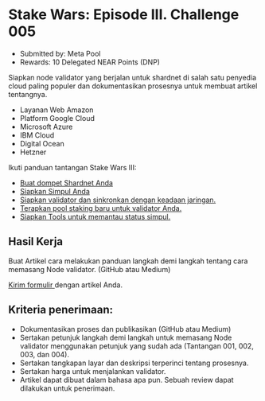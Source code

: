 # Stake Wars: Episode III. Challenge 005

* Submitted by: Meta Pool
* Rewards: 10 Delegated NEAR Points (DNP)

Siapkan node validator yang berjalan untuk shardnet di salah satu penyedia cloud paling populer dan dokumentasikan prosesnya untuk membuat artikel tentangnya.

* Layanan Web Amazon
* Platform Google Cloud
* Microsoft Azure
* IBM Cloud
* Digital Ocean
* Hetzner

Ikuti panduan tantangan Stake Wars III:
* [ Buat dompet Shardnet Anda ](https://github.com/andixfaizan/Stake-Wars-Episode-III-bahasa-indonesia/blob/main/buat_dompet.md)
* [ Siapkan Simpul Anda](https://github.com/andixfaizan/Stake-Wars-Episode-III-bahasa-indonesia/blob/main/Halaman_1.md)
* [ Siapkan validator dan sinkronkan dengan keadaan jaringan. ](https://github.com/andixfaizan/Stake-Wars-Episode-III-bahasa-indonesia/blob/main/Halaman_2.md)
* [ Terapkan pool staking baru untuk validator Anda. ](https://github.com/andixfaizan/Stake-Wars-Episode-III-bahasa-indonesia/blob/main/Halaman_3.md)
* [ Siapkan Tools untuk memantau status simpul. ](https://github.com/near/stakewars-iii/blob/main/challenges/004.md)


##  Hasil Kerja

Buat Artikel cara melakukan panduan langkah demi langkah tentang cara memasang Node validator. (GitHub atau Medium)

[ Kirim formulir ](https://docs.google.com/forms/d/e/1FAIpQLScp9JEtpk1Fe2P9XMaS9Gl6kl9gcGVEp3A5vPdEgxkHx3ABjg/viewform) dengan artikel Anda.

##  Kriteria penerimaan:
* Dokumentasikan proses dan publikasikan (GitHub atau Medium)
* Sertakan petunjuk langkah demi langkah untuk memasang Node validator menggunakan petunjuk yang sudah ada (Tantangan 001, 002, 003, dan 004).
* Sertakan tangkapan layar dan deskripsi terperinci tentang prosesnya.
* Sertakan harga untuk menjalankan validator.
* Artikel dapat dibuat dalam bahasa apa pun. Sebuah review dapat dilakukan untuk penerimaan.
